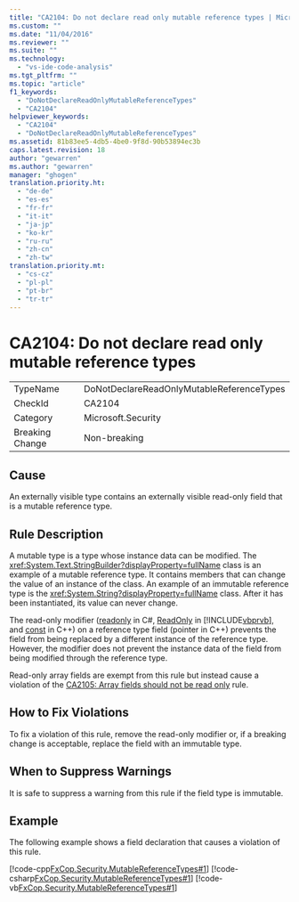 ```yaml
---
title: "CA2104: Do not declare read only mutable reference types | Microsoft Docs"
ms.custom: ""
ms.date: "11/04/2016"
ms.reviewer: ""
ms.suite: ""
ms.technology: 
  - "vs-ide-code-analysis"
ms.tgt_pltfrm: ""
ms.topic: "article"
f1_keywords: 
  - "DoNotDeclareReadOnlyMutableReferenceTypes"
  - "CA2104"
helpviewer_keywords: 
  - "CA2104"
  - "DoNotDeclareReadOnlyMutableReferenceTypes"
ms.assetid: 81b83ee5-4db5-4be0-9f8d-90b53894ec3b
caps.latest.revision: 18
author: "gewarren"
ms.author: "gewarren"
manager: "ghogen"
translation.priority.ht: 
  - "de-de"
  - "es-es"
  - "fr-fr"
  - "it-it"
  - "ja-jp"
  - "ko-kr"
  - "ru-ru"
  - "zh-cn"
  - "zh-tw"
translation.priority.mt: 
  - "cs-cz"
  - "pl-pl"
  - "pt-br"
  - "tr-tr"
---
```

# CA2104: Do not declare read only mutable reference types
|||  
|-|-|  
|TypeName|DoNotDeclareReadOnlyMutableReferenceTypes|  
|CheckId|CA2104|  
|Category|Microsoft.Security|  
|Breaking Change|Non-breaking|  
  
## Cause  
 An externally visible type contains an externally visible read-only field that is a mutable reference type.  
  
## Rule Description  
 A mutable type is a type whose instance data can be modified. The <xref:System.Text.StringBuilder?displayProperty=fullName> class is an example of a mutable reference type. It contains members that can change the value of an instance of the class. An example of an immutable reference type is the <xref:System.String?displayProperty=fullName> class. After it has been instantiated, its value can never change.  
  
 The read-only modifier ([readonly](/dotnet/csharp/language-reference/keywords/readonly) in C#, [ReadOnly](/dotnet/visual-basic/language-reference/modifiers/readonly) in [!INCLUDE[vbprvb](../code-quality/includes/vbprvb_md.md)], and [const](/cpp/cpp/const-cpp) in C++) on a reference type field (pointer in C++) prevents the field from being replaced by a different instance of the reference type. However, the modifier does not prevent the instance data of the field from being modified through the reference type.  
  
 Read-only array fields are exempt from this rule but instead cause a violation of the [CA2105: Array fields should not be read only](../code-quality/ca2105-array-fields-should-not-be-read-only.md) rule.  
  
## How to Fix Violations  
 To fix a violation of this rule, remove the read-only modifier or, if a breaking change is acceptable, replace the field with an immutable type.  
  
## When to Suppress Warnings  
 It is safe to suppress a warning from this rule if the field type is immutable.  
  
## Example  
 The following example shows a field declaration that causes a violation of this rule.  
  
 [!code-cpp[FxCop.Security.MutableReferenceTypes#1](../code-quality/codesnippet/CPP/ca2104-do-not-declare-read-only-mutable-reference-types_1.cpp)]
 [!code-csharp[FxCop.Security.MutableReferenceTypes#1](../code-quality/codesnippet/CSharp/ca2104-do-not-declare-read-only-mutable-reference-types_1.cs)]
 [!code-vb[FxCop.Security.MutableReferenceTypes#1](../code-quality/codesnippet/VisualBasic/ca2104-do-not-declare-read-only-mutable-reference-types_1.vb)]